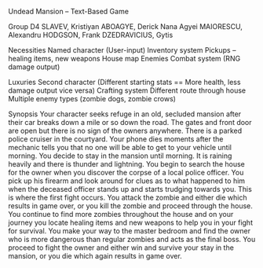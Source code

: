 Undead Mansion – Text-Based Game

Group D4
SLAVEV, Kristiyan
ABOAGYE, Derick Nana Agyei
MAIORESCU, Alexandru
HODGSON, Frank
DZEDRAVICIUS, Gytis

Necessities
Named character (User-input) 
Inventory system
Pickups – healing items, new weapons
House map 
Enemies
Combat system (RNG damage output)

Luxuries
Second character (Different starting stats == More health, less damage output vice versa)
Crafting system
Different route through house
Multiple enemy types (zombie dogs, zombie crows)

Synopsis
Your character seeks refuge in an old, secluded mansion after their car breaks down a mile or so down the road. The gates and front door are open but there is no sign of the owners anywhere. There is a parked police cruiser in the courtyard. Your phone dies moments after the mechanic tells you that no one will be able to get to your vehicle until morning. You decide to stay in the mansion until morning. It is raining heavily and there is thunder and lightning. You begin to search the house for the owner when you discover the corpse of a local police officer. You pick up his firearm and look around for clues as to what happened to him when the deceased officer stands up and starts trudging towards you. This is where the first fight occurs. You attack the zombie and either die which results in game over, or you kill the zombie and proceed through the house. You continue to find more zombies throughout the house and on your journey you locate healing items and new weapons to help you in your fight for survival. You make your way to the master bedroom and find the owner who is more dangerous than regular zombies and acts as the final boss. You proceed to fight the owner and either win and survive your stay in the mansion, or you die which again results in game over.

